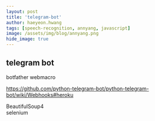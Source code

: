 ```yaml
---
layout: post
title: 'telegram-bot' 
author: haeyeon.hwang
tags: [speech-recognition, annyang, javascript]
image: /assets/img/blog/annyang.png
hide_image: true
---
```


## **telegram bot**
botfather
webmacro

https://github.com/python-telegram-bot/python-telegram-bot/wiki/Webhooks#heroku


BeautifulSoup4  
selenium
